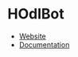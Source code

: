 # HOdlBot

* [Website](https://gaissa.github.com/HOdlbot/docs/)
* [Documentation](https://gaissa.github.com/HOdlbot/docs/hodlbot.html)
